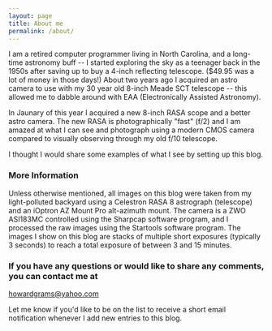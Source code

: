 ```yaml
---
layout: page
title: About me
permalink: /about/
---
```


I am a retired computer programmer living in North Carolina, and a long-time astronomy buff -- I started exploring the sky as a teenager back in the 1950s after saving up to buy a 4-inch reflecting telescope. ($49.95 was a lot of money in those days!) About two years ago I acquired an astro camera to use with my 30 year old 8-inch Meade SCT telescope -- this allowed me to dabble around with EAA (Electronically Assisted Astronomy).

In Jaunary of this year I acquired a new 8-inch RASA scope and a better astro camera.  The new RASA is photographically "fast" (f/2) and I am amazed at what I can see and photograph using a modern CMOS camera compared to visually observing through my old f/10 telescope.

I thought I would share some examples of what I see by setting up this blog.

### More Information

Unless otherwise mentioned, all images on this blog were taken from my light-polluted backyard using a Celestron RASA 8 astrograph (telescope) and an iOptron AZ Mount Pro alt-azimuth mount. The camera is a ZWO ASI183MC controlled using the Sharpcap software program, and I processed the raw images using the Startools software program. The images I show on this blog are stacks of multiple  short exposures (typically 3 seconds) to reach a total exposure of between 3 and 15 minutes.

### If you have any questions or would like to share any comments, you can contact me at

[howardgrams@yahoo.com](mailto:howardgrams@yahoo.com)

Let me know if you'd like to be on the list to receive a short email notification whenever I add new entries to this blog.